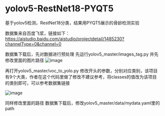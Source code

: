 # yolov5-RestNet18-PYQT5
基于yolov5检测，RestNet18分类，结果用PYQT5展示的骨龄检测实验

数据集来自百度飞浆，链接如下：https://aistudio.baidu.com/aistudio/projectdetail/1485230?channelType=0&channel=0

数据集下载后，先对数据进行预处理
先运行yolov5_master/images_tag.py 并先修改里面的图片路径
![image](https://github.com/RockingHorse-L/yolov5-RestNet18-PYQT5/assets/85383732/66dd3a9b-9ad7-4f1f-b234-fe572a005892)

再打开yolov5_master/voc_to_yolo.py
修改开头的参数，分别对应类别，该项目有9个大类，作者在这个代码里做了修改不建议参考，将classes的值改为该项目的类别即可，可以参考数据集链接

![image](https://github.com/RockingHorse-L/yolov5-RestNet18-PYQT5/assets/85383732/44e94d21-5878-4a37-93d4-61fc452b5824)

同样修改里面的路径
数据集下载后，修改yolov5_master/data/mydata.yaml里的path

